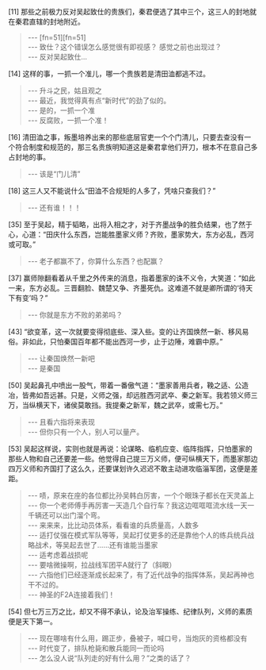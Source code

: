 
[11] 那些之前极力反对吴起致仕的贵族们，秦君便选了其中三个，这三人的封地就在秦君直辖的封地附近。
>--- [fn=51][fn=51]<br>
>--- 致仕？这个错误怎么感觉很有即视感？
感觉之前也出现过？<br>
>--- 反对吴起致仕...<br>

[14] 这样的事，一抓一个准儿，哪一个贵族若是清田洫都逃不过。
>--- 升斗之民，姑且观之<br>
>--- 最近，我觉得真有点“新时代”的劲了似的。<br>
>--- 是的，一抓一个准<br>
>--- 反腐败，一抓一个准！<br>

[16] 清田洫之事，叛墨培养出来的那些底层官吏一个个门清儿，只要去查没有一个符合制度和规范的，那三名贵族明知道这是秦君拿他们开刀，根本不在意自己多占封地的事。
>--- 该是“门儿清”<br>

[18] 这三人又不能说什么“田洫不合规矩的人多了，凭啥只查我们？”
>--- 还有谁！！！<br>

[35] 至于吴起，精于韬略，出将入相之才，对于齐墨战争的胜负结果，也了然于心，心道：“田庆什么东西，岂能胜墨家义师？齐败，墨家势大，东方必乱，西河或可取。”
>--- 老子都赢不了，你算什么东西？也配赢？<br>

[37] 赢师隙翻看着从千里之外传来的消息，指着墨家的诛不义令，大笑道：“如此一来，东方必乱。三晋翻脸、魏楚又争、齐墨死仇。这难道不就是卿所谓的‘待天下有变’吗？”
>--- 你就是东方不败的弟弟吗？<br>

[43] “欲变革，这一次就要变得彻底些、深入些。变的让齐国焕然一新、移风易俗。非如此，只怕秦国百年都不能出西河一步，止于边陲，难霸中原。”
>--- 让秦国焕然一新吧<br>
>--- 是秦国<br>

[50] 吴起鼻孔中喷出一股气，带着一番傲气道：“墨家善用兵者，鞔之适、公造冶，皆弗如吾远甚。只是，义师之强，却远胜西河武卒、秦之新军。我若领义师三万，当纵横天下，诸侯莫敢挡。我提秦之新军，魏之武卒，或需七万。”
>--- 且看六指将来表现<br>
>--- 但你只有一个人，别人可以量产。<br>

[53] 吴起这样说，实则也就是再说：论谋略、临机应变、临阵指挥，只怕墨家的那些人物和自己还要差一些。他觉得自己提三万义师，便可纵横天下，而墨家那边四万义师和齐国打了这么久，还要谋划许久迟迟不敢主动进攻临淄军团，这便是差距。
>--- 啧，原来在座的各位都比孙吴韩白厉害，一个个眼珠子都长在天灵盖上<br>
>--- 你一个老师傅手再厉害一天造几个自行车？我这边哐哐哐流水线一天一千辆还可以出门溜个弯。<br>
>--- 来来来，比比动员体系，看看谁的兵质量高，人数多<br>
>--- 适打仗强在模式军队等等，吴起打仗更多的还是靠他个人的练兵统兵战略战术，等吴起去世了……还有谁能当墨家<br>
>--- 适考虑着战损呢<br>
>--- 要啥微操啊，拉战线军团平A就行了（斜眼）<br>
>--- 六指他们已经逐渐成长起来了，有了近代战争的指挥体系，吴起再神也干不过的。<br>
>--- 神圣的F2A连接着我们！<br>

[54] 但七万三万之比，却又不得不承认，论及治军操练、纪律队列，义师的素质便是天下第一。
>--- 现在哪啥有什么用，踢正步，叠被子，喊口号，当炮灰的资格都没有<br>
>--- 时代变了，排队枪毙和散兵能同一而论吗<br>
>--- 怎么没人说“队列走的好有什么用？”之类的话了？<br>
